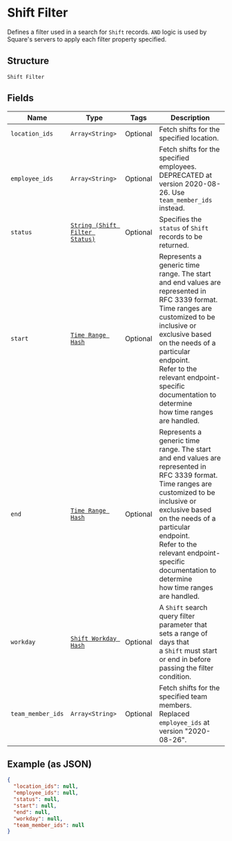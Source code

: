 
# Shift Filter

Defines a filter used in a search for `Shift` records. `AND` logic is
used by Square's servers to apply each filter property specified.

## Structure

`Shift Filter`

## Fields

| Name | Type | Tags | Description |
|  --- | --- | --- | --- |
| `location_ids` | `Array<String>` | Optional | Fetch shifts for the specified location. |
| `employee_ids` | `Array<String>` | Optional | Fetch shifts for the specified employees. DEPRECATED at version 2020-08-26. Use `team_member_ids` instead. |
| `status` | [`String (Shift Filter Status)`](../../doc/models/shift-filter-status.md) | Optional | Specifies the `status` of `Shift` records to be returned. |
| `start` | [`Time Range Hash`](../../doc/models/time-range.md) | Optional | Represents a generic time range. The start and end values are<br>represented in RFC 3339 format. Time ranges are customized to be<br>inclusive or exclusive based on the needs of a particular endpoint.<br>Refer to the relevant endpoint-specific documentation to determine<br>how time ranges are handled. |
| `end` | [`Time Range Hash`](../../doc/models/time-range.md) | Optional | Represents a generic time range. The start and end values are<br>represented in RFC 3339 format. Time ranges are customized to be<br>inclusive or exclusive based on the needs of a particular endpoint.<br>Refer to the relevant endpoint-specific documentation to determine<br>how time ranges are handled. |
| `workday` | [`Shift Workday Hash`](../../doc/models/shift-workday.md) | Optional | A `Shift` search query filter parameter that sets a range of days that<br>a `Shift` must start or end in before passing the filter condition. |
| `team_member_ids` | `Array<String>` | Optional | Fetch shifts for the specified team members. Replaced `employee_ids` at version "2020-08-26". |

## Example (as JSON)

```json
{
  "location_ids": null,
  "employee_ids": null,
  "status": null,
  "start": null,
  "end": null,
  "workday": null,
  "team_member_ids": null
}
```

